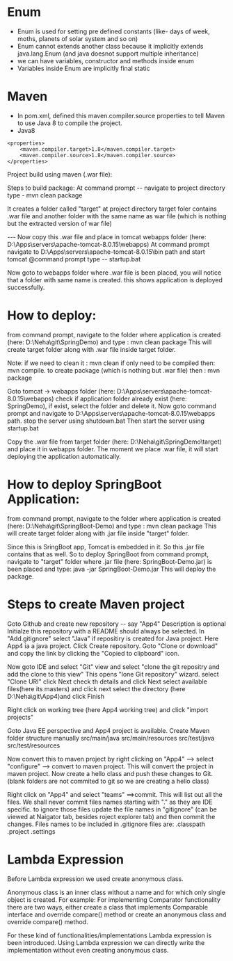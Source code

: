 # Enum

- Enum is used for setting pre defined constants (like- days of week, moths, planets of solar system and so on)
- Enum cannot extends another class because it implicitly extends java.lang.Enum (and java doesnot support multiple inheritance)
- we can have variables, constructor and methods inside enum
- Variables inside Enum are implicitly final static

# Maven

- In pom.xml, defined this maven.compiler.source properties to tell Maven to use Java 8 to compile the project.
- Java8

```
<properties>
    <maven.compiler.target>1.8</maven.compiler.target>
    <maven.compiler.source>1.8</maven.compiler.source>
</properties>
```

Project build using maven (.war file):

Steps to build package:
At command prompt -- navigate to project directory
type - mvn clean package

It creates a folder called "target" at project directory
target foler contains .war file and another folder with the same name as war file (which is nothing but the extracted version of war file)

--- Now copy this .war file and place in tomcat webapps folder (here: D:\Apps\servers\apache-tomcat-8.0.15\webapps)
At command prompt navigate to D:\Apps\servers\apache-tomcat-8.0.15\bin path
and start tomcat
@command prompt type -- startup.bat

Now goto to webapps folder where .war file is been placed, you will notice that a folder with same name is created.
this shows application is deployed successfully.

# How to deploy:

from command prompt, navigate to the folder where application is created (here: D:\Neha\git\SpringDemo)
and type : mvn clean package
This will create target folder along with .war file inside target folder.

Note: if we need to clean it : mvn clean
if only need to be compiled then: mvn compile.
to create package (which is nothing but .war file) then : mvn package

Goto tomcat -> webapps folder (here: D:\Apps\servers\apache-tomcat-8.0.15\webapps)
check if application folder already exist (here: SpringDemo), if exist, select the folder and delete it.
Now goto command prompt and navigate to D:\Apps\servers\apache-tomcat-8.0.15\webapps path.
stop the server using shutdown.bat
Then start the server using startup.bat

Copy the .war file from target folder (here: D:\Neha\git\SpringDemo\target) and place it in webapps folder.
The moment we place .war file, it will start deploying the application automatically.

# How to deploy SpringBoot Application:

from command prompt, navigate to the folder where application is created (here: D:\Neha\git\SpringBoot-Demo)
and type : mvn clean package
This will create target folder along with .jar file inside "target" folder.

Since this is SringBoot app, Tomcat is embedded in it. So this .jar file contains that as well.
So to deploy SpringBoot
from command prompt, navigate to "target" folder where .jar file (here: SpringBoot-Demo.jar) is been placed and type: java -jar SpringBoot-Demo.jar
This will deploy the package.

# Steps to create Maven project

Goto Github and create new repository -- say "App4"
Description is optional
Initialze this repository with a README should always be selected.
In "Add.gitignore" select "Java" if repositiry is created for Java project. Here App4 ia a java project.
Click Create repository.
Goto "Clone or download" and copy the link by clicking the "Copied to clipboard" icon.

Now goto IDE and select "Git" view and select "clone the git repositry and add the clone to this view"
This opens "lone Git repository" wizard.
select "Clone URI"
click Next
check th details and click Next
select available files(here its masters) and click next
select the directory (here D:\Neha\git\App4)and click Finish

Right click on working tree (here App4 working tree) and click "import projects"

Goto Java EE perspective and App4 project is available.
Create Maven folder structure manually
src/main/java
src/main/resources
src/test/java
src/test/resources

Now convert this to maven project by right clicking on "App4" --> select "configure" --> convert to maven project.
This will convert the project in maven project.
Now create a hello class and push these changes to Git. (blank folders are not commited to git so we are creating a hello class)

Right click on "App4" and select "teams" ==>commit.
This will list out all the files. We shall never commit files names starting with "." as they are IDE specific.
to ignore those files update the file names in "gitignore" (can be viewed at Naigator tab, besides roject explorer tab) and then commit the changes.
Files names to be included in .gitignore files are:
.classpath
.project
.settings

# Lambda Expression

Before Lambda expression we used create anonymous class.

Anonymous class is an inner class without a name and for which only single object is created.
For example: For implementing Comparator functionality there are two ways, either create a class that implements Comparable interface and override compare() method or
create an anonymous class and override compare() method.

For these kind of functionalities/implementations Lambda expression is been introduced.
Using Lambda expression we can directly write the implementation without even creating anonymous class.
